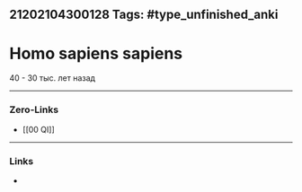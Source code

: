 21202104300128
Tags: #type_unfinished_anki 
---
# Homo sapiens sapiens

40 - 30 тыс. лет назад

---
### Zero-Links
- [[00 QI]]
---
### Links
-